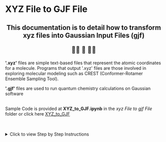 # XYZ File to GJF File
<h2 align="center">
  
  This documentation is to detail how to transform xyz files into Gaussian Input Files (gjf) 
  <br>
  
  🧬📄 🔀 📃🧪
</h2>

<div>
  
**'.xyz'** files are simple text-based files that represent the atomic coordinates for a molecule. Programs that output '.xyz' files are those involved in exploring molecular modeling such as CREST (Conformer-Rotamer Ensemble Sampling Tool).

**'.gjf'** files are used to run quantum chemistry calculations on Gaussian software  <br> <br>

Sample Code is provided at **XYZ_to_GJF.ipynb** in the *xyz File to gjf File* folder or click here [XYZ_to_GJF](https://github.com/SelvinTo/CompChem-Resources/blob/574c3a8b56e183f148e992afca3a438864fb602b/xyz%20File%20to%20gjf%20File/XYZ_to_GJF.ipynb)

<br>
<br>

<details>
  <summary> Click to view Step by Step Instructions </summary>
  
  ## Instructions
  
  1. **Step 1**: Description of step one.
  2. **Step 2**: Description of step two.
  3. **Step 3**: Description of step three.

  You can add more detailed instructions here.
  
</details>
